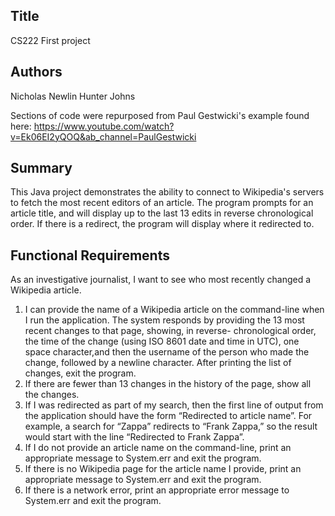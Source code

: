 ## Title
CS222 First project

## Authors
Nicholas Newlin
Hunter Johns

Sections of code were repurposed from Paul Gestwicki's example found here:
https://www.youtube.com/watch?v=Ek06EI2yQOQ&ab_channel=PaulGestwicki

## Summary
This Java project demonstrates the ability to connect to Wikipedia's servers to fetch the most recent
editors of an article. The program prompts for an article title, and will display up to the last 13 edits in reverse
chronological order. If there is a redirect, the program will display where it redirected to.

## Functional Requirements
As an investigative journalist, I want to see who most recently changed a Wikipedia article.
1.  I can provide the name of a Wikipedia article on the command-line when I run the application.
    The system responds by providing the 13 most recent changes to that page, showing, in reverse-
    chronological order, the time of the change (using ISO 8601 date and time in UTC), one space
    character,and then the username of the person who made the change, followed by a newline character. 
    After printing the list of changes, exit the program.
2.  If there are fewer than 13 changes in the history of the page, show all the changes.
3.  If I was redirected as part of my search, then the first line of output from the application should
    have the form “Redirected to article name”. For example, a search for “Zappa” redirects to “Frank Zappa,”
    so the result would start with the line “Redirected to Frank Zappa”.
4.  If  I  do not provide  an article name on  the command-line, print an appropriate message to
    System.err and exit the program.
5.  If there is no Wikipedia page for the article  name I provide, print an appropriate message to
    System.err and exit the program.
6.  If there is a network error, print an appropriate error message to System.err  and exit the
    program.
